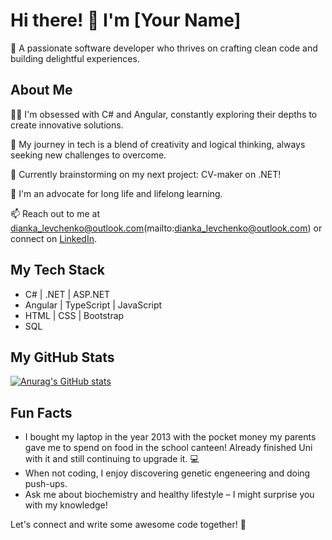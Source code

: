 # Hi there! 👋 I'm [Your Name]

🚀 A passionate software developer who thrives on crafting clean code and building delightful experiences.

## About Me

👨‍💻 I'm obsessed with C# and Angular, constantly exploring their depths to create innovative solutions.

🌟 My journey in tech is a blend of creativity and logical thinking, always seeking new challenges to overcome.

🔭 Currently brainstorming on my next project: CV-maker on .NET!

🌱 I'm an advocate for long life and lifelong learning.

📫 Reach out to me at dianka_levchenko@outlook.com(mailto:dianka_levchenko@outlook.com) or connect on [LinkedIn](https://www.linkedin.com/in/diana-levchenko-779179208/).

## My Tech Stack

- C# | .NET | ASP.NET
- Angular | TypeScript | JavaScript
- HTML | CSS | Bootstrap
- SQL

## My GitHub Stats

[![Anurag's GitHub stats](https://github-readme-stats.vercel.app/api?username=yourusername&show_icons=true&theme=dark)](https://github.com/yourusername)

## Fun Facts

- I bought my laptop in the year 2013 with the pocket money my parents gave me to spend on food in the school canteen! Already finished Uni with it and still continuing to upgrade it. 💻
- When not coding, I enjoy discovering genetic engeneering and doing push-ups.
- Ask me about biochemistry and healthy lifestyle – I might surprise you with my knowledge!

Let's connect and write some awesome code together! 🌟
